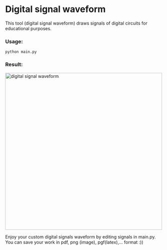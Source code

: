 # Digital signal waveform
This tool (digital signal waveform) draws signals of digital circuits for educational purposes.
### Usage:
``` python main.py ```
### Result:
<img src="https://github.com/ThanhBinhTran/Digital_Signal_WaveForm/blob/master/wf_img.png" width="500" alt="digital signal waveform">

Enjoy your custom digital signals waveform by editing signals in main.py. You can save your work in pdf, png (image), pgf(latex),... format :))




